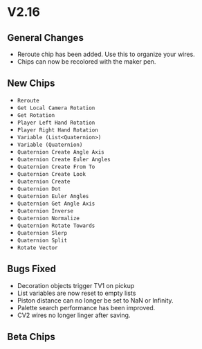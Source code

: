 # V2.16

## General Changes

* Reroute chip has been added. Use this to organize your wires.
* Chips can now be recolored with the maker pen.


## New Chips

* `Reroute`
* `Get Local Camera Rotation`
* `Get Rotation`
* `Player Left Hand Rotation`
* `Player Right Hand Rotation`
* `Variable (List<Quaternion>)`
* `Variable (Quaternion)`
* `Quaternion Create Angle Axis`
* `Quaternion Create Euler Angles`
* `Quaternion Create From To`
* `Quaternion Create Look`
* `Quaternion Create`
* `Quaternion Dot`
* `Quaternion Euler Angles`
* `Quaternion Get Angle Axis`
* `Quaternion Inverse`
* `Quaternion Normalize`
* `Quaternion Rotate Towards`
* `Quaternion Slerp`
* `Quaternion Split`
* `Rotate Vector`

## Bugs Fixed

* Decoration objects trigger TV1 on pickup
* List variables are now reset to empty lists
* Piston distance can no longer be set to NaN or Infinity.
* Palette search performance has been improved.
* CV2 wires no longer linger after saving.

## Beta Chips


